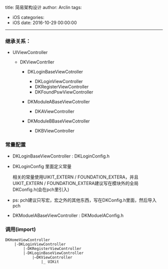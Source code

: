 title: 简易架构设计
author: Arclin
tags:
  - iOS
categories:
  - iOS
date: 2016-10-29 00:00:00
---
### 继承关系：
- UIViewController

	- DKViewContrller

		- DKLoginBaseViewCotroller

			- DKLoginViewController
			- DKRegisterViewController
			- DKFoundPswViewController
		- DKModuleABaseViewCotroller
			- DKAViewController
		- DKModuleBBaseViewCotroller
			- DKBViewController

### 常量配置

 - DKLoginBaseViewController : DKLoginConfig.h

 - DKLoginConfig 里面定义常量

	相关的常量使用UIKIT_EXTERN / FOUNDATION_EXTERA，并且UIKIT_EXTERN / FOUNDATION_EXTERA建议写在模块外的全局DKConfig.h(会在pch里引入)
 - ps: pch建议只写宏，宏之外的其他东西，写在DKConfig.h里面，然后导入pch

 - DKModuelABaseViewController : DKModuelAConfig.h

### 调用(import)

```
DKHomeViewController
    |-DKLoginViewController
        |-DKRegisterViewController
        |-DKLoginBaseViewController
            |—DKViewController
                |_ UIKit
```
